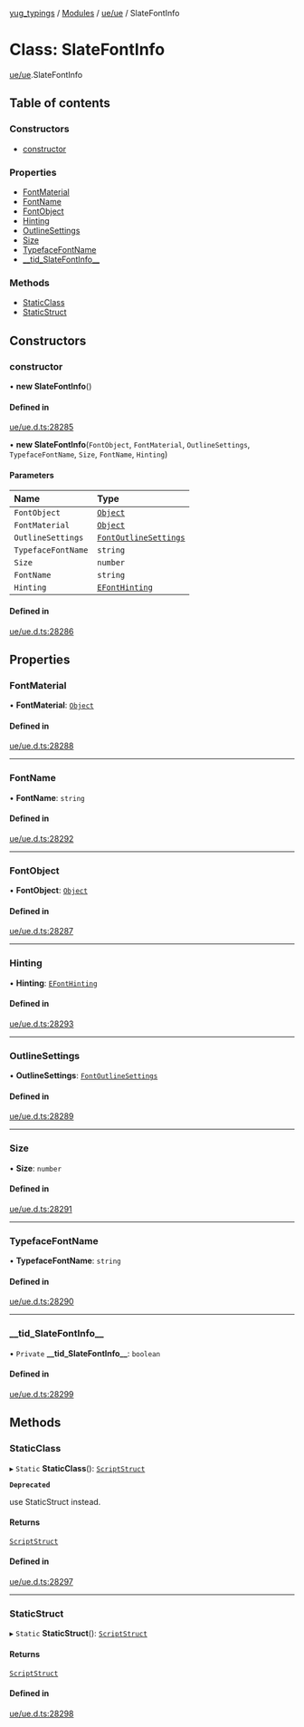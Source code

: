 [yug_typings](../README.md) / [Modules](../modules.md) / [ue/ue](../modules/ue_ue.md) / SlateFontInfo

# Class: SlateFontInfo

[ue/ue](../modules/ue_ue.md).SlateFontInfo

## Table of contents

### Constructors

- [constructor](ue_ue.SlateFontInfo.md#constructor)

### Properties

- [FontMaterial](ue_ue.SlateFontInfo.md#fontmaterial)
- [FontName](ue_ue.SlateFontInfo.md#fontname)
- [FontObject](ue_ue.SlateFontInfo.md#fontobject)
- [Hinting](ue_ue.SlateFontInfo.md#hinting)
- [OutlineSettings](ue_ue.SlateFontInfo.md#outlinesettings)
- [Size](ue_ue.SlateFontInfo.md#size)
- [TypefaceFontName](ue_ue.SlateFontInfo.md#typefacefontname)
- [\_\_tid\_SlateFontInfo\_\_](ue_ue.SlateFontInfo.md#__tid_slatefontinfo__)

### Methods

- [StaticClass](ue_ue.SlateFontInfo.md#staticclass)
- [StaticStruct](ue_ue.SlateFontInfo.md#staticstruct)

## Constructors

### constructor

• **new SlateFontInfo**()

#### Defined in

[ue/ue.d.ts:28285](https://github.com/YugMetaverse/yug_typings/blob/b7d9b19/ue/ue.d.ts#L28285)

• **new SlateFontInfo**(`FontObject`, `FontMaterial`, `OutlineSettings`, `TypefaceFontName`, `Size`, `FontName`, `Hinting`)

#### Parameters

| Name | Type |
| :------ | :------ |
| `FontObject` | [`Object`](ue_ue.Object.md) |
| `FontMaterial` | [`Object`](ue_ue.Object.md) |
| `OutlineSettings` | [`FontOutlineSettings`](ue_ue.FontOutlineSettings.md) |
| `TypefaceFontName` | `string` |
| `Size` | `number` |
| `FontName` | `string` |
| `Hinting` | [`EFontHinting`](../enums/ue_ue.EFontHinting.md) |

#### Defined in

[ue/ue.d.ts:28286](https://github.com/YugMetaverse/yug_typings/blob/b7d9b19/ue/ue.d.ts#L28286)

## Properties

### FontMaterial

• **FontMaterial**: [`Object`](ue_ue.Object.md)

#### Defined in

[ue/ue.d.ts:28288](https://github.com/YugMetaverse/yug_typings/blob/b7d9b19/ue/ue.d.ts#L28288)

___

### FontName

• **FontName**: `string`

#### Defined in

[ue/ue.d.ts:28292](https://github.com/YugMetaverse/yug_typings/blob/b7d9b19/ue/ue.d.ts#L28292)

___

### FontObject

• **FontObject**: [`Object`](ue_ue.Object.md)

#### Defined in

[ue/ue.d.ts:28287](https://github.com/YugMetaverse/yug_typings/blob/b7d9b19/ue/ue.d.ts#L28287)

___

### Hinting

• **Hinting**: [`EFontHinting`](../enums/ue_ue.EFontHinting.md)

#### Defined in

[ue/ue.d.ts:28293](https://github.com/YugMetaverse/yug_typings/blob/b7d9b19/ue/ue.d.ts#L28293)

___

### OutlineSettings

• **OutlineSettings**: [`FontOutlineSettings`](ue_ue.FontOutlineSettings.md)

#### Defined in

[ue/ue.d.ts:28289](https://github.com/YugMetaverse/yug_typings/blob/b7d9b19/ue/ue.d.ts#L28289)

___

### Size

• **Size**: `number`

#### Defined in

[ue/ue.d.ts:28291](https://github.com/YugMetaverse/yug_typings/blob/b7d9b19/ue/ue.d.ts#L28291)

___

### TypefaceFontName

• **TypefaceFontName**: `string`

#### Defined in

[ue/ue.d.ts:28290](https://github.com/YugMetaverse/yug_typings/blob/b7d9b19/ue/ue.d.ts#L28290)

___

### \_\_tid\_SlateFontInfo\_\_

• `Private` **\_\_tid\_SlateFontInfo\_\_**: `boolean`

#### Defined in

[ue/ue.d.ts:28299](https://github.com/YugMetaverse/yug_typings/blob/b7d9b19/ue/ue.d.ts#L28299)

## Methods

### StaticClass

▸ `Static` **StaticClass**(): [`ScriptStruct`](ue_ue.ScriptStruct.md)

**`Deprecated`**

use StaticStruct instead.

#### Returns

[`ScriptStruct`](ue_ue.ScriptStruct.md)

#### Defined in

[ue/ue.d.ts:28297](https://github.com/YugMetaverse/yug_typings/blob/b7d9b19/ue/ue.d.ts#L28297)

___

### StaticStruct

▸ `Static` **StaticStruct**(): [`ScriptStruct`](ue_ue.ScriptStruct.md)

#### Returns

[`ScriptStruct`](ue_ue.ScriptStruct.md)

#### Defined in

[ue/ue.d.ts:28298](https://github.com/YugMetaverse/yug_typings/blob/b7d9b19/ue/ue.d.ts#L28298)
